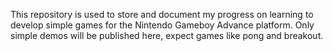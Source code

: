 This repository is used to store and document my progress on learning to develop
simple games for the Nintendo Gameboy Advance platform.
Only simple demos will be published here, expect games like pong and breakout.
